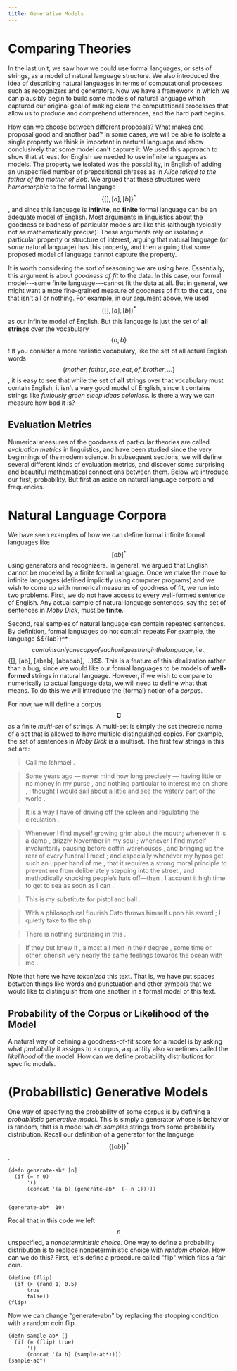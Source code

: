 ```yaml
---
title: Generative Models
---
```


# Comparing Theories

In the last unit, we saw how we could use formal languages, or sets of strings, as a model of natural language structure. We also introduced the idea of describing natural languages in terms of computational processes such as recognizers and generators. Now we have a framework in which we can plausibly begin to build some models of natural language which captured our original goal of making clear the computational processes that allow us to produce and comprehend utterances, and the hard part begins.

How can we choose between different proposals? What makes one proposal good and another bad? In some cases, we will be able to isolate a single property we think is important in nartural language and show conclusively that some model can't capture it. We used this approach to show that at least for English we needed to use infinite languages as models. The property we isolated was the possibility, in English of adding an unspecified number of prepositional phrases as in *Alice talked to the father of the mother of Bob*. We argued that these structures were *homomorphic* to the formal language $$\{[],[a],[b]\}^*$$, and since this language is **infinite**, no **finite** formal language can be an adequate model of English. Most arguments in linguistics about the goodness or badness of particular models are like this (although typically not as mathematically precise). These arguments rely on isolating a particular property or structure of interest, arguing that natural language (or *some* natural language) has this property, and then arguing that some proposed model of language cannot capture the property.

It is worth considering the sort of reasoning we are using here. Essentially, this argument is about *goodness of fit* to the data. In this case, our formal model---some finite language---cannot fit the data at all. But in general, we might want a more fine-grained measure of goodness of fit to the data, one that isn't all or nothing. For example, in our argument above, we used $$\{[],[a],[b]\}^*$$ as our infinite model of English. But this language is just the set of **all strings** over the vocabulary $$\{a,b\}$$! If you consider a more realistic vocabulary, like the set of all actual English words $$\{mother, father, see, eat, of, brother, ...\}$$, it is easy to see that while the set of **all** strings over that vocabulary must contain English, it isn't a very good model of English, since it contains strings like *furiously green sleep ideas colorless*. Is there a way we can measure how bad it is?

## Evaluation Metrics

Numerical measures of the goodness of particular theories are called *evaluation metrics* in linguistics, and have been studied since the very beginnings of the modern science. In subsequent sections, we will define several different kinds of evaluation metrics, and discover some surprising and beautiful mathematical connections between them. Below we introduce our first, probability. But first an aside on natural language corpora and frequencies.

# Natural Language Corpora

We have seen examples of how we can define formal infinite formal languages like $$[ab]^*$$ using generators and recognizers. In general, we argued that English cannot be modeled by a finite formal language. Once we make the move to infinite languages (defined implicitly using computer programs) and we wish to come up with numerical measures of goodness of fit, we run into two problems. First, we do not have access to every well-formed sentence of English. Any actual sample of natural language sentences, say the set of sentences in *Moby Dick*, must be **finite**.

Second, real samples of natural language can contain repeated sentences. By definition, formal languages do not contain repeats For example, the language $${[ab}}^*$$ contains only one copy of each unique string in the language, i.e., $$\{[], [ab], [abab], [ababab], ...\}$$. This is a feature of this idealization rather than a bug, since we would like our formal languages to be models of **well-formed** strings in natural language. However, if we wish to compare to numerically to actual language data, we will need to define what that means. To do this we will introduce the (formal) notion of a *corpus*.

For now, we will define a corpus $$\mathbf{C}$$ as a finite *multi-set* of strings. A multi-set is simply the set theoretic name of a set that is allowed to have multiple distinguished copies. For example, the set of sentences in *Moby Dick* is a multiset. The first few strings in this set are:

> Call me Ishmael . 

> Some years ago — never mind how long precisely — having little or no money in my purse , and nothing particular to interest me on shore , I thought I would sail about a little and see the watery part of the world .

> It is a way I have of driving off the spleen and regulating the circulation .

> Whenever I find myself growing grim about the mouth; whenever it is a damp , drizzly November in my soul ; whenever I find myself involuntarily pausing before coffin warehouses , and bringing up the rear of every funeral I meet ; and especially whenever my hypos get such an upper hand of me , that it requires a strong moral principle to prevent me from deliberately stepping into the street , and methodically knocking people’s hats off—then , I account it high time to get to sea as soon as I can . 

> This is my substitute for pistol and ball . 

> With a philosophical flourish Cato throws himself upon his sword ; I quietly take to the ship . 

> There is nothing surprising in this . 

> If they but knew it , almost all men in their degree , some time or other, cherish very nearly the same feelings towards the ocean with me .

Note that here we have *tokenized* this text. That is, we have put spaces between things like words and punctuation and other symbols that we would like to distinguish from one another in a formal model of this text.


## Probability of the Corpus or Likelihood of the Model

A natural way of defining a goodness-of-fit score for a model is by asking what *probability* it assigns to a corpus, a quantity also sometimes called the *likelihood* of the model. How can we define probability distributions for specific models. 


# (Probabilistic) Generative Models

One way of specifying the probability of some corpus is by defining a *probabilistic generative model*. This is simply a generator whose is behavior is random, that is a model which *samples* strings from some probability distribution. Recall our definition of a generator for the language $$\{[ab]\}^*$$.

```
(defn generate-ab* [n]
  (if (= n 0)
      '()
      (concat '(a b) (generate-ab*  (- n 1)))))


(generate-ab*  10)
```      

Recall that in this code we left $$n$$ unspecified, a *nondeterministic choice*. One way to define a probability distribution is to replace nondeterministic choice with *random choice*. How can we do this? First, let's define a procedure called "flip" which flips a fair coin.

```
(define (flip)
  (if (> (rand 1) 0.5)
      true
      false))
(flip)
```

Now we can change "generate-abn" by replacing the stopping condition with a random coin flip.

```
(defn sample-ab* []
  (if (= (flip) true)
      '()
      (concat '(a b) (sample-ab*))))
(sample-ab*)
```
